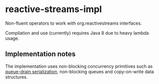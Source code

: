 reactive-streams-impl
==============

Non-fluent operators to work with org.reactivestreams interfaces.

Compilation and use (currently) requires Java 8 due to heavy lambda usage.

Implementation notes
--------------

The implementation uses non-blocking concurrency primitives such as [queue-drain serialization](http://akarnokd.blogspot.hu/2015/05/operator-concurrency-primitives_11.html), non-blocking queues and
copy-on-write data structures.